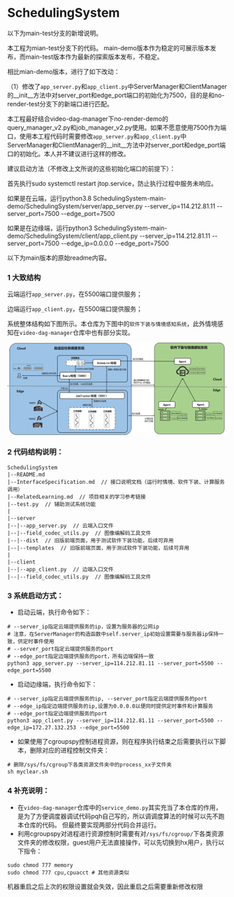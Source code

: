 # SchedulingSystem
以下为main-test分支的新增说明。

本工程为mian-test分支下的代码。 main-demo版本作为稳定的可展示版本发布，而main-test版本作为最新的探索版本发布，不稳定。

相比mian-demo版本，进行了如下改动：

（1）修改了`app_server.py`和`app_client.py`中ServerManager和ClientManager的__init__方法中对server_port和edge_port端口的初始化为7500，目的是和no-render-test分支下的新端口进行匹配。



本工程最好结合video-dag-manager下no-render-demo的query_manager_v2.py和job_manager_v2.py使用。如果不愿意使用7500作为端口，使用本工程代码时需要修改`app_server.py`和`app_client.py`中ServerManager和ClientManager的__init__方法中对server_port和edge_port端口的初始化。本人并不建议进行这样的修改。

建议启动方法（不修改上文所说的这些初始化端口的前提下）：

首先执行sudo systemctl restart jtop.service，防止执行过程中服务未响应。

如果是在云端，运行python3.8 SchedulingSystem-main-demo/SchedulingSystem/server/app_server.py --server_ip=114.212.81.11 --server_port=7500 --edge_port=7500

如果是在边缘端，运行python3 SchedulingSystem-main-demo/SchedulingSystem/client/app_client.py --server_ip=114.212.81.11 --server_port=7500 --edge_ip=0.0.0.0 --edge_port=7500

以下为main版本的原始readme内容。
### 1 大致结构


云端运行`app_server.py`，在5500端口提供服务；

边端运行`app_client.py`，在5500端口提供服务；

系统整体结构如下图所示。本仓库为下图中的`软件下装与情境感知系统`，此外情境感知在`video-dag-manager`仓库中也有部分实现。

![queue_manager和job_manager线程模型](./img/SystemStructure.png)

### 2 代码结构说明：
```
SchedulingSystem
|--README.md
|--InterfaceSpecification.md  // 接口说明文档（运行时情境、软件下装、计算服务调用）
|--RelatedLearning.md  // 项目相关的学习参考链接
|--test.py  // 辅助测试系统功能
|
|--server
|--|--app_server.py  // 云端入口文件
|--|--field_codec_utils.py  // 图像编解码工具文件
|--|--dist  // 旧版前端页面，用于测试软件下装功能，后续可弃用
|--|--templates  // 旧版前端页面，用于测试软件下装功能，后续可弃用
|
|--client
|--|--app_client.py  // 边端入口文件
|--|--field_codec_utils.py  // 图像编解码工具文件
```
### 3 系统启动方式：
* 启动云端，执行命令如下：
```shell
# --server_ip指定云端提供服务的ip，设置为服务器的公网ip
# 注意，在ServerManager的构造函数中self.server_ip初始设置需要与服务器ip保持一致，供定时事件使用
# --server_port指定云端提供服务的port
# --edge_port指定边端提供服务的port，所有边端保持一致
python3 app_server.py --server_ip=114.212.81.11 --server_port=5500 --edge_port=5500
```
* 启动边缘端，执行命令如下：
```shell
# --server_ip指定云端提供服务的ip, --server_port指定云端提供服务的port
# --edge_ip指定边端提供服务的ip,设置为0.0.0.0以便同时提供定时事件和计算服务
# --edge_port指定边端提供服务的port
python3 app_client.py --server_ip=114.212.81.11 --server_port=5500 --edge_ip=172.27.132.253 --edge_port=5500
```
* 如果使用了cgroupspy控制进程资源，则在程序执行结束之后需要执行以下脚本，删除对应的进程控制文件夹：
```shell
# 删除/sys/fs/cgroup下各类资源文件夹中的process_xx子文件夹
sh myclear.sh
```
### 4 补充说明：
* 在`video-dag-manager`仓库中的`service_demo.py`其实充当了本仓库的作用，是为了方便调度器调试代码pqh自己写的，所以调调度算法的时候可以先不跑本仓库的代码。
但最终要实现两部分代码合并运行。
* 利用cgroupspy对进程进行资源控制时需要有对`/sys/fs/cgroup/`下各类资源文件夹的修改权限，guest用户无法直接操作，可以先切换到hx用户，执行以下指令：
```shell
sudo chmod 777 memory
sudo chmod 777 cpu,cpuacct # 其他资源类似
```
机器重启之后上次的权限设置就会失效，因此重启之后需要重新修改权限




